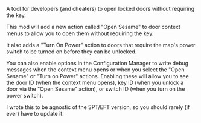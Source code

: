 A tool for developers (and cheaters) to open locked doors without requiring the key.

This mod will add a new action called "Open Sesame" to door context menus to allow you to open them without requiring the key.

It also adds a "Turn On Power" action to doors that require the map's power switch to be turned on before they can be unlocked.

You can also enable options in the Configuration Manager to write debug messages when the context menu opens or when you select the "Open Sesame" or "Turn on Power" actions. Enabling these will allow you to see the door ID (when the context menu opens), key ID (when you unlock a door via the "Open Sesame" action), or switch ID (when you turn on the power switch).

I wrote this to be agnostic of the SPT/EFT version, so you should rarely (if ever) have to update it.
